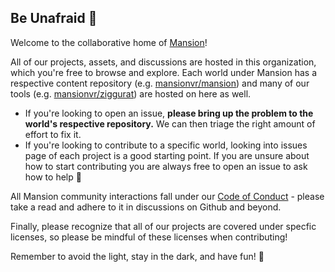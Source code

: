 ## Be Unafraid 🦇

Welcome to the collaborative home of [Mansion](http://discord.gg/CbTA79Mxzd)!

All of our projects, assets, and discussions are hosted in this organization, which you're free to browse and explore.
Each world under Mansion has a respective content repository (e.g. [mansionvr/mansion](https://github.com/mansionvr/mansion)) and many of our tools (e.g. [mansionvr/ziggurat](https://github.com/mansionvr/ziggurat)) are hosted on here as well.

- If you're looking to open an issue, **please bring up the problem to the world's respective repository.**
  We can then triage the right amount of effort to fix it.
- If you're looking to contribute to a specific world, looking into issues page of each project is a good starting point.
  If you are unsure about how to start contributing you are always free to open an issue to ask how to help 🙂

All Mansion community interactions fall under our [Code of Conduct](https://github.com/mansionvr/.github/blob/main/CODE_OF_CONDUCT.md) - please take a read and adhere to it in discussions on Github and beyond.

Finally, please recognize that all of our projects are covered under specfic licenses, so please be mindful of these licenses when contributing!

Remember to avoid the light, stay in the dark, and have fun! 🎉
